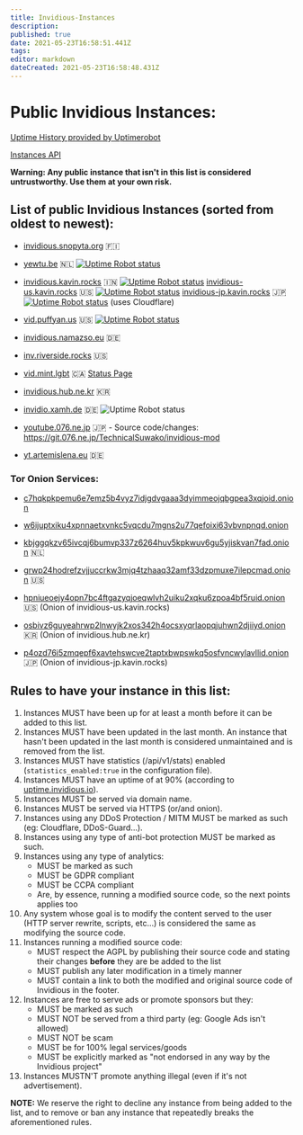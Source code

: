 ```yaml
---
title: Invidious-Instances
description: 
published: true
date: 2021-05-23T16:58:51.441Z
tags: 
editor: markdown
dateCreated: 2021-05-23T16:58:48.431Z
---
```


# Public Invidious Instances:

[Uptime History provided by Uptimerobot](https://stats.uptimerobot.com/89VnzSKAn)

[Instances API](https://api.invidious.io/)

**Warning: Any public instance that isn't in this list is considered untrustworthy. Use them at your own risk.**

## List of public Invidious Instances (sorted from oldest to newest):

* [invidious.snopyta.org](https://invidious.snopyta.org/) 🇫🇮

* [yewtu.be](https://yewtu.be) 🇳🇱 [![Uptime Robot status](https://img.shields.io/uptimerobot/status/m783898765-2a4efa67aa8d1c7be6b1dd9d)](https://uptime.invidious.io/784257752)

* [invidious.kavin.rocks](https://invidious.kavin.rocks) 🇮🇳 [![Uptime Robot status](https://img.shields.io/uptimerobot/status/m786132664-f9fa738fba1c4dc2f7364f71)](https://status.kavin.rocks/786132664) [invidious-us.kavin.rocks](https://invidious-us.kavin.rocks) 🇺🇸 [![Uptime Robot status](https://img.shields.io/uptimerobot/status/m788216947-f3f63d30899a10dbe9a0338a)](https://status.kavin.rocks/788216947) [invidious-jp.kavin.rocks](https://invidious-jp.kavin.rocks) 🇯🇵 [![Uptime Robot status](https://img.shields.io/uptimerobot/status/m788866642-8a4478b8853722e98b7634e9)](https://status.kavin.rocks/788866642) (uses Cloudflare)

* [vid.puffyan.us](https://vid.puffyan.us) 🇺🇸 [![Uptime Robot status](https://img.shields.io/uptimerobot/status/m786947233-1131c3f67b9a20621b1926d3?style=plastic)](https://stats.uptimerobot.com/n7A08HGVl6/786947233)

* [invidious.namazso.eu](https://invidious.namazso.eu) 🇩🇪

* [inv.riverside.rocks](https://inv.riverside.rocks) 🇺🇸

* [vid.mint.lgbt](https://vid.mint.lgbt) 🇨🇦 [Status Page](https://status.mint.lgbt/service/lesvidious)

* [invidious.hub.ne.kr](https://invidious.hub.ne.kr) 🇰🇷

* [invidio.xamh.de](https://invidio.xamh.de) 🇩🇪 ![Uptime Robot status](https://img.shields.io/uptimerobot/status/m788804183-a33a0af7fb40e3bafa617cd8)

* [youtube.076.ne.jp](https://youtube.076.ne.jp) 🇯🇵 - Source code/changes: https://git.076.ne.jp/TechnicalSuwako/invidious-mod

* [yt.artemislena.eu](https://yt.artemislena.eu) 🇩🇪


### Tor Onion Services:
* [c7hqkpkpemu6e7emz5b4vyz7idjgdvgaaa3dyimmeojqbgpea3xqjoid.onion](http://c7hqkpkpemu6e7emz5b4vyz7idjgdvgaaa3dyimmeojqbgpea3xqjoid.onion)

* [w6ijuptxiku4xpnnaetxvnkc5vqcdu7mgns2u77qefoixi63vbvnpnqd.onion](http://w6ijuptxiku4xpnnaetxvnkc5vqcdu7mgns2u77qefoixi63vbvnpnqd.onion/)

* [kbjggqkzv65ivcqj6bumvp337z6264huv5kpkwuv6gu5yjiskvan7fad.onion](http://kbjggqkzv65ivcqj6bumvp337z6264huv5kpkwuv6gu5yjiskvan7fad.onion/) 🇳🇱

* [grwp24hodrefzvjjuccrkw3mjq4tzhaaq32amf33dzpmuxe7ilepcmad.onion](http://grwp24hodrefzvjjuccrkw3mjq4tzhaaq32amf33dzpmuxe7ilepcmad.onion) 🇺🇸

* [hpniueoejy4opn7bc4ftgazyqjoeqwlvh2uiku2xqku6zpoa4bf5ruid.onion](http://hpniueoejy4opn7bc4ftgazyqjoeqwlvh2uiku2xqku6zpoa4bf5ruid.onion) 🇺🇸 (Onion of invidious-us.kavin.rocks)

* [osbivz6guyeahrwp2lnwyjk2xos342h4ocsxyqrlaopqjuhwn2djiiyd.onion](http://osbivz6guyeahrwp2lnwyjk2xos342h4ocsxyqrlaopqjuhwn2djiiyd.onion) 🇰🇷 (Onion of invidious.hub.ne.kr)

* [p4ozd76i5zmqepf6xavtehswcve2taptxbwpswkq5osfvncwylavllid.onion](http://p4ozd76i5zmqepf6xavtehswcve2taptxbwpswkq5osfvncwylavllid.onion) 🇯🇵 (Onion of invidious-jp.kavin.rocks)


## Rules to have your instance in this list:

1. Instances MUST have been up for at least a month before it can be added to this list.
2. Instances MUST have been updated in the last month. An instance that hasn't been updated in the last month is considered unmaintained and is removed from the list.
3. Instances MUST have statistics (/api/v1/stats) enabled (`statistics_enabled:true` in the configuration file).
4. Instances MUST have an uptime of at 90% (according to [uptime.invidious.io](https://uptime.invidious.io/)).
5. Instances MUST be served via domain name.
6. Instances MUST be served via HTTPS (or/and onion).
7. Instances using any DDoS Protection / MITM MUST be marked as such (eg: Cloudflare, DDoS-Guard...).
8. Instances using any type of anti-bot protection MUST be marked as such.
9. Instances using any type of analytics:
   - MUST be marked as such
   - MUST be GDPR compliant
   - MUST be CCPA compliant
   - Are, by essence, running a modified source code, so the next points applies too
10. Any system whose goal is to modify the content served to the user (HTTP server rewrite, scripts, etc...) is considered the same as modifying the source code.
11. Instances running a modified source code:
    - MUST respect the AGPL by publishing their source code and stating their changes **before** they are be added to the list
    - MUST publish any later modification in a timely manner
    - MUST contain a link to both the modified and original source code of Invidious in the footer.
12. Instances are free to serve ads or promote sponsors but they:
    - MUST be marked as such
    - MUST NOT be served from a third party (eg: Google Ads isn't allowed)
    - MUST NOT be scam
    - MUST be for 100% legal services/goods
    - MUST be explicitly marked as "not endorsed in any way by the Invidious project"
13. Instances MUSTN'T promote anything illegal (even if it's not advertisement).

**NOTE:** We reserve the right to decline any instance from being added to the list, and to remove or ban any instance that repeatedly breaks the aforementioned rules.
